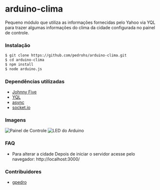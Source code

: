 # arduino-clima
Pequeno módulo que utiliza as informações fornecidas pelo Yahoo via YQL para trazer algumas informações do clima da cidade configurada no painel de controle.

### Instalação

```bash
$ git clone https://github.com/pedrohs/arduino-clima.git 
$ cd arduino-clima
$ npm install
$ node arduino.js
```

### Dependências utilizadas
* [Johnny Five](https://github.com/rwaldron/johnny-five)
* [YQL](https://github.com/derek/node-yql)
* [async](https://github.com/caolan/async)
* [socket.io](https://github.com/Automattic/socket.io)

### Imagens
![Painel de Controle](http://i61.tinypic.com/2hqaru9.png)
![LED do Arduino](http://i59.tinypic.com/5d2gw4.jpg)

### FAQ
* Para alterar a cidade
  Depois de iniciar o servidor acesse pelo navegador: http://localhost:3000/

### Contribuidores
* [gpedro](https://github.com/gpedro)